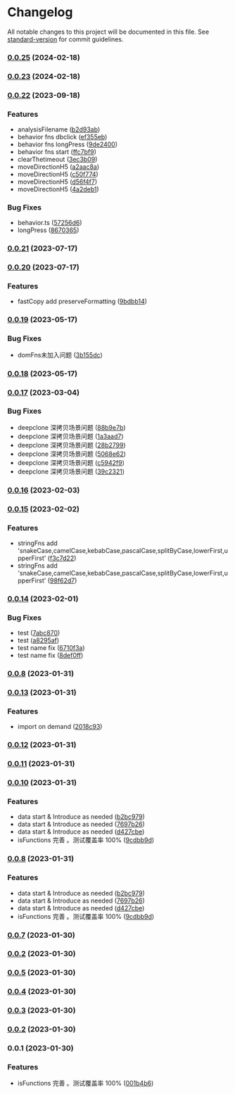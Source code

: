 # Changelog

All notable changes to this project will be documented in this file. See [standard-version](https://github.com/conventional-changelog/standard-version) for commit guidelines.

### [0.0.25](https://github.com/laoer536/js-utils/compare/v0.0.23...v0.0.25) (2024-02-18)

### [0.0.23](https://github.com/laoer536/js-utils/compare/v0.0.22...v0.0.23) (2024-02-18)

### [0.0.22](https://github.com/laoer536/js-utils/compare/v0.0.21...v0.0.22) (2023-09-18)


### Features

* analysisFilename ([b2d93ab](https://github.com/laoer536/js-utils/commit/b2d93abd4ef4834c0eb9352b52a29efa124c39b4))
* behavior fns dbclick ([ef355eb](https://github.com/laoer536/js-utils/commit/ef355ebcfb1c2b1d716ed29ab5548c4e00f70ae8))
* behavior fns longPress ([9de2400](https://github.com/laoer536/js-utils/commit/9de24008639366fb92c543e645a83b4818d84e1a))
* behavior fns start ([ffc7bf9](https://github.com/laoer536/js-utils/commit/ffc7bf9f67827e14bea10ce27470d6f716c7c900))
* clearThetimeout ([3ec3b09](https://github.com/laoer536/js-utils/commit/3ec3b09b29e54ecc8576a4a66dcc50f9bf951f1c))
* moveDirectionH5 ([a2aac8a](https://github.com/laoer536/js-utils/commit/a2aac8afacb008680668e00704a57727e5b920d3))
* moveDirectionH5 ([c50f774](https://github.com/laoer536/js-utils/commit/c50f7748fb33099e87020595addeb4eaa754bda0))
* moveDirectionH5 ([d56f4f7](https://github.com/laoer536/js-utils/commit/d56f4f79be1e191e658534da3f0e82020fa95916))
* moveDirectionH5 ([4a2deb1](https://github.com/laoer536/js-utils/commit/4a2deb1ddb6fdea101d125864f709e8081075ef7))


### Bug Fixes

* behavior.ts ([57256d6](https://github.com/laoer536/js-utils/commit/57256d6863b06be4735fe7da6c335bc09ee54dd6))
* longPress ([8670365](https://github.com/laoer536/js-utils/commit/8670365a52c13f95db536f83794802a057640649))

### [0.0.21](https://github.com/laoer536/js-utils/compare/v0.0.20...v0.0.21) (2023-07-17)

### [0.0.20](https://github.com/laoer536/js-utils/compare/v0.0.19...v0.0.20) (2023-07-17)


### Features

* fastCopy add preserveFormatting ([9bdbb14](https://github.com/laoer536/js-utils/commit/9bdbb1452d1b282a059b091a1316d9a4e0d4f5c1))

### [0.0.19](https://github.com/laoer536/js-utils/compare/v0.0.18...v0.0.19) (2023-05-17)


### Bug Fixes

* domFns未加入问题 ([3b155dc](https://github.com/laoer536/js-utils/commit/3b155dc47e0e3766f03e860b0af10f3bfac37494))

### [0.0.18](https://github.com/laoer536/js-utils/compare/v0.0.17...v0.0.18) (2023-05-17)

### [0.0.17](https://github.com/laoer536/js-utils/compare/v0.0.16...v0.0.17) (2023-03-04)


### Bug Fixes

* deepclone 深拷贝场景问题 ([88b9e7b](https://github.com/laoer536/js-utils/commit/88b9e7bd078b0fd752eb8fdef16469f39acb3b80))
* deepclone 深拷贝场景问题 ([1a3aad7](https://github.com/laoer536/js-utils/commit/1a3aad79c7eaca5212f1db8a259397a30d97b087))
* deepclone 深拷贝场景问题 ([28b2799](https://github.com/laoer536/js-utils/commit/28b27992359cbb5e92905bf0a1a6715d7655da6a))
* deepclone 深拷贝场景问题 ([5068e62](https://github.com/laoer536/js-utils/commit/5068e6218bb940ad9e0f5f45d00887c7728d0a81))
* deepclone 深拷贝场景问题 ([c5942f9](https://github.com/laoer536/js-utils/commit/c5942f9269eb0d8e1b66d33a132956c41092cc7a))
* deepclone 深拷贝场景问题 ([39c2321](https://github.com/laoer536/js-utils/commit/39c2321c4b0c367e0c6105b16514fa519b84a623))

### [0.0.16](https://github.com/laoer536/js-utils/compare/v0.0.15...v0.0.16) (2023-02-03)

### [0.0.15](https://github.com/laoer536/js-utils/compare/v0.0.14...v0.0.15) (2023-02-02)


### Features

* stringFns add 'snakeCase,camelCase,kebabCase,pascalCase,splitByCase,lowerFirst,upperFirst' ([f3c7d22](https://github.com/laoer536/js-utils/commit/f3c7d22db4b962ba3b8e37251a6633c795ef910c))
* stringFns add 'snakeCase,camelCase,kebabCase,pascalCase,splitByCase,lowerFirst,upperFirst' ([98f62d7](https://github.com/laoer536/js-utils/commit/98f62d7d58090437d4ad8e4f80b69e25dc729c6d))

### [0.0.14](https://github.com/laoer536/js-utils/compare/v0.0.13...v0.0.14) (2023-02-01)


### Bug Fixes

* test ([7abc870](https://github.com/laoer536/js-utils/commit/7abc8702d9b01f2fcaeb308a939f686dc1502e52))
* test ([a8295af](https://github.com/laoer536/js-utils/commit/a8295af3f14626ea8c11a44175aaaaea67cab7c4))
* test name fix ([6710f3a](https://github.com/laoer536/js-utils/commit/6710f3a5ff7742b7edce8c1a1cbcbf375934226f))
* test name fix ([8def0ff](https://github.com/laoer536/js-utils/commit/8def0ff53609807900845e180084cfdb9415918e))

### [0.0.8](https://github.com/laoer536/js-utils/compare/v0.0.7...v0.0.8) (2023-01-31)

### [0.0.13](https://github.com/laoer536/js-utils/compare/v0.0.12...v0.0.13) (2023-01-31)


### Features

* import on demand ([2018c93](https://github.com/laoer536/js-utils/commit/2018c93a65cb9578733135075169d6c105b08e56))

### [0.0.12](https://github.com/laoer536/js-utils/compare/v0.0.11...v0.0.12) (2023-01-31)

### [0.0.11](https://github.com/laoer536/js-utils/compare/v0.0.10...v0.0.11) (2023-01-31)

### [0.0.10](https://github.com/laoer536/js-utils/compare/v0.0.7...v0.0.10) (2023-01-31)


### Features

* data start & Introduce as needed ([b2bc979](https://github.com/laoer536/js-utils/commit/b2bc97909ab2b463d405bb98b072e2e0ba3ec003))
* data start & Introduce as needed ([7697b26](https://github.com/laoer536/js-utils/commit/7697b26db3fa256a3fe66d28f8baa82e58034820))
* data start & Introduce as needed ([d427cbe](https://github.com/laoer536/js-utils/commit/d427cbeb9feafff293f1737f1cd59a09ad7c3b66))
* isFunctions 完善 。测试覆盖率 100% ([9cdbb9d](https://github.com/laoer536/js-utils/commit/9cdbb9d89c749804b1e17cd934551dcd2c609d76))

### [0.0.8](https://github.com/laoer536/js-utils/compare/v0.0.7...v0.0.8) (2023-01-31)


### Features

* data start & Introduce as needed ([b2bc979](https://github.com/laoer536/js-utils/commit/b2bc97909ab2b463d405bb98b072e2e0ba3ec003))
* data start & Introduce as needed ([7697b26](https://github.com/laoer536/js-utils/commit/7697b26db3fa256a3fe66d28f8baa82e58034820))
* data start & Introduce as needed ([d427cbe](https://github.com/laoer536/js-utils/commit/d427cbeb9feafff293f1737f1cd59a09ad7c3b66))
* isFunctions 完善 。测试覆盖率 100% ([9cdbb9d](https://github.com/laoer536/js-utils/commit/9cdbb9d89c749804b1e17cd934551dcd2c609d76))

### [0.0.7](https://github.com/laoer536/js-utils/compare/v0.0.5...v0.0.7) (2023-01-30)

### [0.0.2](https://github.com/laoer536/js-utils/compare/v0.0.5...v0.0.2) (2023-01-30)

### [0.0.5](https://github.com/laoer536/js-utils/compare/v0.0.4...v0.0.5) (2023-01-30)

### [0.0.4](https://github.com/laoer536/js-utils/compare/v0.0.3...v0.0.4) (2023-01-30)

### [0.0.3](https://github.com/laoer536/js-utils/compare/v0.0.2...v0.0.3) (2023-01-30)

### [0.0.2](https://github.com/laoer536/js-utils/compare/v0.0.1...v0.0.2) (2023-01-30)

### 0.0.1 (2023-01-30)


### Features

* isFunctions 完善 。测试覆盖率 100% ([001b4b6](https://github.com/laoer536/js-utils/commit/001b4b6c82b2437f59814b3e5ad114a576e0e183))
